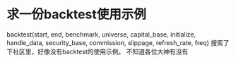# 求一份backtest使用示例

backtest(start, end, benchmark, universe, capital_base, initialize, handle_data, security_base, commission, slippage, refresh_rate, freq)
搜索了下社区里，好像没有backtest的使用示例。
不知道各位大神有没有
